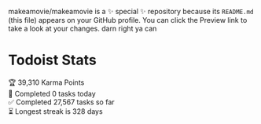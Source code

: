makeamovie/makeamovie is a ✨ special ✨ repository because its `README.md` (this file) appears on your GitHub profile.
You can click the Preview link to take a look at your changes. darn right ya can

# Todoist Stats

<!-- TODO-IST:START -->
🏆  39,310 Karma Points           
🌸  Completed 0 tasks today           
✅  Completed 27,567 tasks so far           
⏳  Longest streak is 328 days
<!-- TODO-IST:END -->